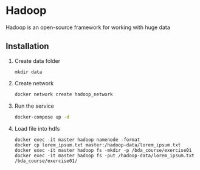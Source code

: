# Hadoop
Hadoop is an open-source framework for working with huge data

## Installation

1. Create data folder
   ```
   mkdir data
   ```

1. Create network
   ``` bash
   docker network create hadoop_network
   ```

1. Run the service
   ``` bash
   docker-compose up -d
   ```

1. Load file into hdfs
   ```
   docker exec -it master hadoop namenode -format
   docker cp lorem_ipsum.txt master:/hadoop-data/lorem_ipsum.txt
   docker exec -it master hadoop fs -mkdir -p /bda_course/exercise01
   docker exec -it master hadoop fs -put /hadoop-data/lorem_ipsum.txt /bda_course/exercise01/
   ```